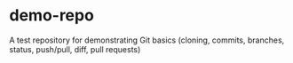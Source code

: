 # demo-repo
A test repository for demonstrating Git basics (cloning, commits, branches, status, push/pull, diff, pull requests)
